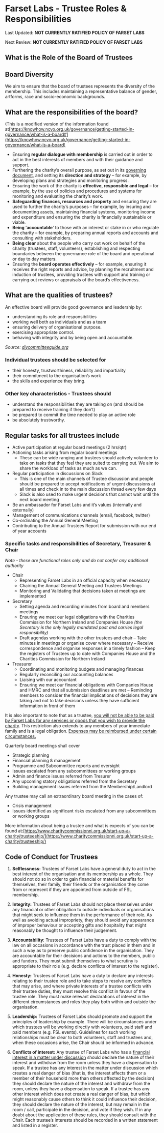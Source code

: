 # Farset Labs - Trustee Roles & Responsibilities

Last Updated: **NOT CURRENTLY RATIFIED  POLICY OF FARSET LABS**

Next Review: **NOT CURRENTLY RATIFIED  POLICY OF FARSET LABS**

## What is the Role of the Board of Trustees

## Board Diversity

We aim to ensure that the board of trustees represents the diversity of the membership. This includes maintaining a representative balance of gender, artforms, race and socio-economic backgrounds.

## What are the responsibilities of the board?

(This is a modified version of the information found at[https://knowhow.ncvo.org.uk/governance/getting-started-in-governance/what-is-a-board#](https://knowhow.ncvo.org.uk/governance/getting-started-in-governance/what-is-a-board)

* Ensuring **regular dialogue with membership** is carried out in order to act in the best interests of members and with their guidance and support.
* Furthering the charity’s overall purpose, as set out in its [governing document](articles_of_association.md), and setting its **direction and strategy** – for example, by developing plans and strategies and monitoring progress.
* Ensuring the work of the charity is **effective, responsible and legal** – for example, by the use of policies and procedures and systems for monitoring and evaluating the charity’s work.
* **Safeguarding finances, resources and property** and ensuring they are used to further the charity’s purposes – for example, by insuring and documenting assets, maintaining financial systems, monitoring income and expenditure and ensuring the charity is financially sustainable or viable.
* **Being ‘accountable’** to those with an interest or stake in or who regulate the charity – for example, by preparing annual reports and accounts and consulting with stakeholders.
* **Being clear** about the people who carry out work on behalf of the charity (trustees, staff, volunteers), establishing and respecting boundaries between the governance role of the board and operational or day to day matters.
* Ensuring the **board operates effectively** – for example, ensuring it receives the right reports and advice, by planning the recruitment and induction of trustees, providing trustees with support and training or carrying out reviews or appraisals of the board’s effectiveness.

## What are the qualities of trustees?

An effective board will provide good governance and leadership by:

* understanding its role and responsibilities
* working well both as individuals and as a team
* ensuring delivery of organisational purpose.
* exercising appropriate control.
* behaving with integrity and by being open and accountable.

_Source: [diycommitteeguide.org](https://www.diycommitteeguide.org/)_

### **Individual trustees** should be selected for

* their honesty, trustworthiness, reliability and impartiality
* their commitment to the organisation’s work
* the skills and experience they bring.

### Other key characteristics - Trustees should

* understand the responsibilities they are taking on (and should be prepared to receive training if they don’t)
* be prepared to commit the time needed to play an active role
* be absolutely trustworthy.

## Regular tasks for all trustees include

* Active participation at regular board meetings (2 hrs/qtr)
* Actioning tasks arising from regular board meetings
  * These can be wide ranging and trustees should actively volunteer to take on tasks that they feel they are suited to carrying out. We aim to share the workload of tasks as much as we can.
* Regular participation in discussions on Slack
  * This is one of the main channels of Trustee discussion and people should be prepared to accept notifications of urgent discussions at all times and check in to the main discussion thread every few days
  * Slack is also used to make urgent decisions that cannot wait until the next board meeting
* Be an ambassador for Farset Labs and it’s values (internally and externally)
* Management of communications channels (email, facebook, twitter)
* Co-ordinating the Annual General Meeting
* Contributing to the Annual Trustees Report for submission with our end of year accounts

### Specific tasks and responsibilities of Secretary, Treasurer & Chair

_Note - these are functional roles only and do not confer any additional authority_

* Chair
  * Representing Farset Labs in an official capacity when necessary
  * Chairing the Annual General Meeting and Trustees Meetings
  * Monitoring and Validating that decisions taken at meetings are implemented
* Secretary
  * Setting agenda and recording minutes from board and members meetings
  * Ensuring we meet our legal obligations with the Charities Commission for Northern Ireland and Companies House _(the Secretary is the only legally mandated post and carries legal responsibility)_
  * Draft agendas working with the other trustees and chair
    – Take minutes in meetings or organise cover where necessary
    – Receive correspondence and organise responses in a timely fashion
    – Keep the registers of Trustees up to date with Companies House and the Charities Commission for Northern Ireland
* Treasurer
  * Coordinating and monitoring budgets and managing finances
  * Regularly reconciling our accounting balances
  * Liaising with our accountant
  * Ensuring we meet our financial obligations with Companies House and HMRC and that all submission deadlines are met
    – Reminding members to consider the financial implications of decisions they are taking and not to take decisions unless they have sufficient information in front of them

It is also important to note that as a trustee, [you will not be able to be paid by Farset Labs for any services or goods that you wish to provide the charity](https://www.charitycommissionni.org.uk/manage-your-charity/making-payments-to-trustees/). This restriction also extends to any members of your immediate family and is a legal obligation. [Expenses may be reimbursed under certain circumstances.](financial_management.md)

Quarterly board meetings shall cover

* Strategic planning
* Financial planning & management
* Programme and Subcommittee reports and oversight
* Issues escalated from any subcommittees or working groups
* Admin and finance issues referred from Tresurer
* Any upcoming statory obligations referred from the Secretary
* Building management issues referred from the Membership/Landlord

Any trustee may call an extraordinary board meeting in the cases of:

* Crisis management
* Issues identified as significant risks escalated from any subcommittees or working groups

More information about being a trustee and what is expects of you can be found at:[https://www.charitycommissionni.org.uk/start-up-a-charity/trusteeship/](https://www.charitycommissionni.org.uk/start-up-a-charity/trusteeship/)

## Code of Conduct for Trustees

1. **Selflessness:** Trustees of Farset Labs have a general duty to act in the best interest of the organisation and its membership as a whole. They should not do so in order to gain financial or material benefits for themselves, their family, their friends or the organisation they come from or represent if they are appointed from outside of FSL membership.

1. **Integrity:** Trustees of Farset Labs should not place themselves under any financial or other obligation to outside individuals or organisations that might seek to influence them in the performance of their role. As well as avoiding actual impropriety, they should avoid any appearance of improper behaviour or accepting gifts and hospitality that might reasonably be thought to influence their judgement.

1. **Accountability:** Trustees of Farset Labs have a duty to comply with the law on all occasions in accordance with the trust placed in them and in such a way as to preserve public confidence in the organisation. They are accountable for their decisions and actions to the members, public and funders. They must submit themselves to what scrutiny is appropriate to their role (e.g. declare conflicts of interest to the register).

1. **Honesty:** Trustees of Farset Labs have a duty to declare any interests relating to their trustee role and to take steps to resolve any conflicts that may arise, and where private interests of a trustee conflicts with their trustee duties, they must resolve this conflict in favour of the trustee role. They must make relevant declarations of interest in the different circumstances and roles they play both within and outside the organisation.

1. **Leadership:** Trustees of Farset Labs should promote and support the principles of leadership by example. There will be circumstances under which trustees will be working directly with volunteers, paid staff and paid members (e.g. FSL events). Guidelines for such working relationships must be clear to both volunteers, staff and trustees and, when these occasions arise, the Chair should be informed in advance.

1. **Conflicts of interest:** Any trustee of Farset Labs who has a [financial interest in a matter under discussion](https://www.gov.uk/guidance/managing-conflicts-of-interest-in-a-charity) should declare the nature of their interest and withdraw from the room unless they have a dispensation to speak. If a trustee has any interest in the matter under discussion which creates a real danger of bias (that is, the interest affects them or a member of their household more than others affected by the decision) they should declare the nature of the interest and withdraw from the room, unless they have a dispensation to speak. If a trustee has any other interest which does not create a real danger of bias, but which might reasonably cause others to think it could influence their decision, they should declare the nature of the interest, but may remain in the room / call, participate in the decision, and vote if they wish. If in any doubt about the application of these rules, they should consult with the Chair. Each trustee’s interests should be recorded in a written statement and listed in a register.
